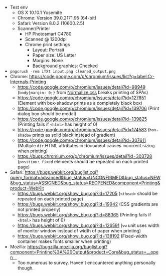 * Test env
  * OS X 10.10.1 Yosemite
  * Chrome: Version 39.0.2171.95 (64-bit)
  * Safari: Version 8.0.2 (10600.2.5)
  * Scanner/Printer
    * HP Photosmart C4780
    * Scanned @ 1200dpi
    * Chrome print settings
      * Layout: Portrait
      * Paper size: US Letter
      * Margins: None
      * Background graphics: Checked
* `pngcrush -rem iTXt input.png cleaned_output.png`
* Chrome: https://code.google.com/p/chromium/issues/list?q=label:Cr-Internals-Printing
  * https://code.google.com/p/chromium/issues/detail?id=98949 (`body{margin: 0;}` from [Normalize.css](https://github.com/necolas/normalize.css/blob/master/normalize.css) breaks printing of SPAs)
  * https://code.google.com/p/chromium/issues/detail?id=127651 (Element with box-shadow prints as a completely black box)
  * https://code.google.com/p/chromium/issues/detail?id=139706 (Print dialog box should be modal)
  * https://code.google.com/p/chromium/issues/detail?id=139825 (Printing fails if `<html>` has height of 0)
  * https://code.google.com/p/chromium/issues/detail?id=174583 (`box-shadow` prints as solid black instead of gradient)
  * https://code.google.com/p/chromium/issues/detail?id=307611 (Multiple `dir` HTML attributes in document causes incorrect sizing when printing)
  * https://bugs.chromium.org/p/chromium/issues/detail?id=303728 (`position: fixed` elements should be repeated on each printed page)
* Safari: https://bugs.webkit.org/buglist.cgi?query_format=advanced&bug_status=UNCONFIRMED&bug_status=NEW&bug_status=ASSIGNED&bug_status=REOPENED&component=Printing&product=WebKit
  * https://bugs.webkit.org/show_bug.cgi?id=17205 (`<thead>` should be repeated on each printed page)
  * https://bugs.webkit.org/show_bug.cgi?id=19942 (CSS gradients are not printed properly)
  * https://bugs.webkit.org/show_bug.cgi?id=88365 (Printing fails if `<html>` has height of 0)
  * https://bugs.webkit.org/show_bug.cgi?id=126591 (`vw` unit uses width of monitor window instead of width of paper when printing)
  * https://bugs.webkit.org/show_bug.cgi?id=138192 (Fixed-width container makes fonts smaller when printing)
* Mozilla: https://bugzilla.mozilla.org/buglist.cgi?component=Printing%3A%20Output&product=Core&bug_status=__open__
  * Too numerous to survey. Haven't encountered anything personally though.
